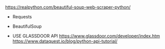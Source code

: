 https://realpython.com/beautiful-soup-web-scraper-python/

- Requests
- BeautifulSoup

- USE GLASSDOOR API
https://www.glassdoor.com/developer/index.htm
https://www.dataquest.io/blog/python-api-tutorial/


